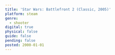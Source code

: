```yaml
---
title: 'Star Wars: Battlefront 2 (Classic, 2005)'
platform: steam
genre:
  - shooter
digital: true
physical: false
guide: false
pending: false
posted: 2000-01-01
---
```

